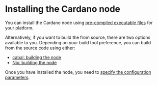 # Installing the Cardano node #

You can install the Cardano node using [pre-compiled executable files](https://github.com/input-output-hk/cardano-node#linux-executable) for your platform. 

Alternatively, if you want to build the from source, there are two options available to you. Depending on your build tool preference, you can build from the source code using either: 
- [cabal: building the node](https://github.com/input-output-hk/cardano-node/blob/master/doc/getting-started/install.md/)
- [Nix: building the node](https://github.com/input-output-hk/cardano-node/blob/master/doc/getting-started/building-the-node-using-nix.md/)

Once you have installed the node, you need to [specify the configuration parameters](https://github.com/input-output-hk/cardano-node/blob/master/doc/getting-started/understanding-config-files.md/).
